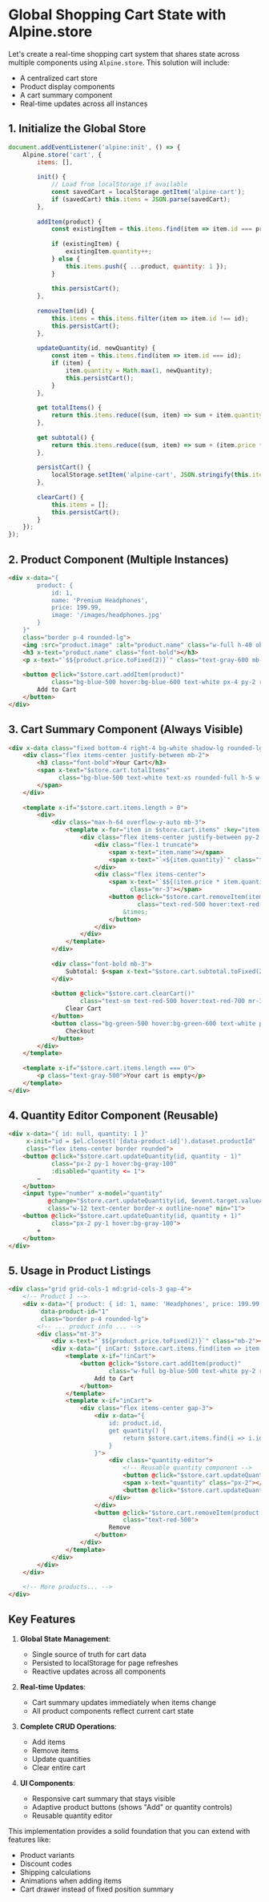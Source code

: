 # Global Shopping Cart State with Alpine.store

Let's create a real-time shopping cart system that shares state across multiple components using `Alpine.store`. This solution will include:
- A centralized cart store
- Product display components
- A cart summary component
- Real-time updates across all instances

## 1. Initialize the Global Store

```javascript
document.addEventListener('alpine:init', () => {
    Alpine.store('cart', {
        items: [],
        
        init() {
            // Load from localStorage if available
            const savedCart = localStorage.getItem('alpine-cart');
            if (savedCart) this.items = JSON.parse(savedCart);
        },
        
        addItem(product) {
            const existingItem = this.items.find(item => item.id === product.id);
            
            if (existingItem) {
                existingItem.quantity++;
            } else {
                this.items.push({ ...product, quantity: 1 });
            }
            
            this.persistCart();
        },
        
        removeItem(id) {
            this.items = this.items.filter(item => item.id !== id);
            this.persistCart();
        },
        
        updateQuantity(id, newQuantity) {
            const item = this.items.find(item => item.id === id);
            if (item) {
                item.quantity = Math.max(1, newQuantity);
                this.persistCart();
            }
        },
        
        get totalItems() {
            return this.items.reduce((sum, item) => sum + item.quantity, 0);
        },
        
        get subtotal() {
            return this.items.reduce((sum, item) => sum + (item.price * item.quantity), 0);
        },
        
        persistCart() {
            localStorage.setItem('alpine-cart', JSON.stringify(this.items));
        },
        
        clearCart() {
            this.items = [];
            this.persistCart();
        }
    });
});
```

## 2. Product Component (Multiple Instances)

```html
<div x-data="{
        product: {
            id: 1,
            name: 'Premium Headphones',
            price: 199.99,
            image: '/images/headphones.jpg'
        }
    }" 
    class="border p-4 rounded-lg">
    <img :src="product.image" :alt="product.name" class="w-full h-40 object-cover mb-2">
    <h3 x-text="product.name" class="font-bold"></h3>
    <p x-text="`$${product.price.toFixed(2)}`" class="text-gray-600 mb-3"></p>
    
    <button @click="$store.cart.addItem(product)"
            class="bg-blue-500 hover:bg-blue-600 text-white px-4 py-2 rounded">
        Add to Cart
    </button>
</div>
```

## 3. Cart Summary Component (Always Visible)

```html
<div x-data class="fixed bottom-4 right-4 bg-white shadow-lg rounded-lg p-4 z-50">
    <div class="flex items-center justify-between mb-2">
        <h3 class="font-bold">Your Cart</h3>
        <span x-text="$store.cart.totalItems" 
              class="bg-blue-500 text-white text-xs rounded-full h-5 w-5 flex items-center justify-center">
        </span>
    </div>
    
    <template x-if="$store.cart.items.length > 0">
        <div>
            <div class="max-h-64 overflow-y-auto mb-3">
                <template x-for="item in $store.cart.items" :key="item.id">
                    <div class="flex items-center justify-between py-2 border-b">
                        <div class="flex-1 truncate">
                            <span x-text="item.name"></span>
                            <span x-text="`×${item.quantity}`" class="text-sm text-gray-500"></span>
                        </div>
                        <div class="flex items-center">
                            <span x-text="`$${(item.price * item.quantity).toFixed(2)}`" 
                                  class="mr-3"></span>
                            <button @click="$store.cart.removeItem(item.id)"
                                    class="text-red-500 hover:text-red-700">
                                &times;
                            </button>
                        </div>
                    </div>
                </template>
            </div>
            
            <div class="font-bold mb-3">
                Subtotal: $<span x-text="$store.cart.subtotal.toFixed(2)"></span>
            </div>
            
            <button @click="$store.cart.clearCart()"
                    class="text-sm text-red-500 hover:text-red-700 mr-3">
                Clear Cart
            </button>
            <button class="bg-green-500 hover:bg-green-600 text-white px-4 py-2 rounded">
                Checkout
            </button>
        </div>
    </template>
    
    <template x-if="$store.cart.items.length === 0">
        <p class="text-gray-500">Your cart is empty</p>
    </template>
</div>
```

## 4. Quantity Editor Component (Reusable)

```html
<div x-data="{ id: null, quantity: 1 }" 
     x-init="id = $el.closest('[data-product-id]').dataset.productId"
     class="flex items-center border rounded">
    <button @click="$store.cart.updateQuantity(id, quantity - 1)"
            class="px-2 py-1 hover:bg-gray-100"
            :disabled="quantity <= 1">
        −
    </button>
    <input type="number" x-model="quantity" 
           @change="$store.cart.updateQuantity(id, $event.target.valueAsNumber)"
           class="w-12 text-center border-x outline-none" min="1">
    <button @click="$store.cart.updateQuantity(id, quantity + 1)"
            class="px-2 py-1 hover:bg-gray-100">
        +
    </button>
</div>
```

## 5. Usage in Product Listings

```html
<div class="grid grid-cols-1 md:grid-cols-3 gap-4">
    <!-- Product 1 -->
    <div x-data="{ product: { id: 1, name: 'Headphones', price: 199.99 } }"
         data-product-id="1"
         class="border p-4 rounded-lg">
        <!-- ... product info ... -->
        <div class="mt-3">
            <div x-text="`$${product.price.toFixed(2)}`" class="mb-2"></div>
            <div x-data="{ inCart: $store.cart.items.find(item => item.id === product.id) }">
                <template x-if="!inCart">
                    <button @click="$store.cart.addItem(product)"
                            class="w-full bg-blue-500 text-white py-2 rounded">
                        Add to Cart
                    </button>
                </template>
                <template x-if="inCart">
                    <div class="flex items-center gap-3">
                        <div x-data="{ 
                            id: product.id,
                            get quantity() { 
                                return $store.cart.items.find(i => i.id === this.id)?.quantity || 1 
                            }
                        }">
                            <div class="quantity-editor">
                                <!-- Reusable quantity component -->
                                <button @click="$store.cart.updateQuantity(id, quantity - 1)">−</button>
                                <span x-text="quantity" class="px-2"></span>
                                <button @click="$store.cart.updateQuantity(id, quantity + 1)">+</button>
                            </div>
                        </div>
                        <button @click="$store.cart.removeItem(product.id)"
                                class="text-red-500">
                            Remove
                        </button>
                    </div>
                </template>
            </div>
        </div>
    </div>
    
    <!-- More products... -->
</div>
```

## Key Features

1. **Global State Management**:
   - Single source of truth for cart data
   - Persisted to localStorage for page refreshes
   - Reactive updates across all components

2. **Real-time Updates**:
   - Cart summary updates immediately when items change
   - All product components reflect current cart state

3. **Complete CRUD Operations**:
   - Add items
   - Remove items
   - Update quantities
   - Clear entire cart

4. **UI Components**:
   - Responsive cart summary that stays visible
   - Adaptive product buttons (shows "Add" or quantity controls)
   - Reusable quantity editor

This implementation provides a solid foundation that you can extend with features like:
- Product variants
- Discount codes
- Shipping calculations
- Animations when adding items
- Cart drawer instead of fixed position summary